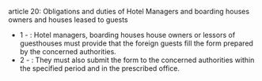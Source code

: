 article 20: Obligations and duties of Hotel Managers and boarding houses owners and houses leased to guests

<ul>
			<li>1 - : Hotel managers, boarding houses house owners or lessors of guesthouses must provide that the foreign guests fill the form prepared by the concerned authorities.<ul>
			</ul></li>			<li>2 - : They must also submit the form to the concerned authorities within the specified period and in the prescribed office.<ul>
			</ul></li></ul>